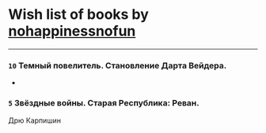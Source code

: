 # Wish list of books by [nohappinessnofun](http://vk.com/id380085691)
---

### `10` Темный повелитель. Становление Дарта Вейдера.
-

### `5` Звёздные войны. Старая Республика: Реван.
Дрю Карпишин

